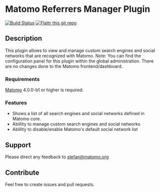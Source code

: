 # Matomo Referrers Manager Plugin

[![Build Status](https://travis-ci.org/sgiehl/piwik-plugin-ReferrersManager.png?branch=4.x-dev)](https://travis-ci.org/sgiehl/piwik-plugin-ReferrersManager) [![Flattr this git repo](http://api.flattr.com/button/flattr-badge-large.png)](https://flattr.com/submit/auto?user_id=sgiehl&url=https://github.com/sgiehl/piwik-plugin-ReferrersManager&title=Piwik%20Plugin%20Referrers%20Manager&language=&tags=github&category=software)


## Description

This plugin allows to view and manage custom search engines and social networks that are recognized with Matomo.
Note: You can find the configuration panel for this plugin within the global administration. There are no changes done to the Matomo frontend/dashboard.

### Requirements

[Matomo](https://github.com/matomo-org/matomo) 4.0.0-b1 or higher is required.

### Features

- Shows a list of all search engines and social networks defined in Matomo core.
- Abillity to manage custom search engines and social networks
- Abillity to disable/enable Matomo's default social network list

## Support

Please direct any feedback to [stefan@matomo.org](mailto:matomo@piwik.org)

## Contribute

Feel free to create issues and pull requests.

